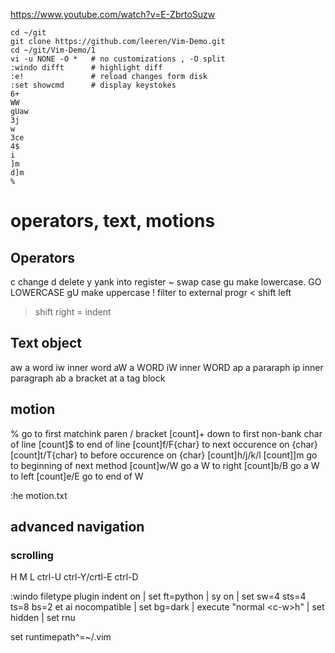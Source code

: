 
https://www.youtube.com/watch?v=E-ZbrtoSuzw

~~~
cd ~/git
git clone https://github.com/leeren/Vim-Demo.git
cd ~/git/Vim-Demo/1
vi -u NONE -O *   # no customizations , -O split
:windo difft      # highlight diff
:e!               # reload changes form disk
:set showcmd      # display keystokes
6+
WW
gUaw
3j
w
3ce
4$
i
]m
d]m
%
~~~

# operators, text, motions
## Operators

c  change
d  delete
y  yank into register
~  swap case
gu make lowercase. GO LOWERCASE
gU make uppercase
!  filter to external progr
<  shift left
>  shift right
=  indent

## Text object

aw a word
iw inner word
aW  a WORD
iW  inner WORD
ap  a pararaph
ip  inner paragraph
ab  a bracket
at  a tag block

## motion

%                  go to first matchink paren / bracket
[count]+           down to first non-bank char of line
[count]$           to end of line
[count]f/F{char}   to next occurence on {char}
[count]t/T{char}   to before occurence on {char}
[count]h/j/k/l 
[count]]m          go to beginning of next method
[count]w/W         go a W to right
[count]b/B         go a W to left
[count]e/E         go to end of W


:he motion.txt


## advanced navigation

### scrolling
H M L
ctrl-U ctrl-Y/crtl-E ctrl-D

:windo filetype plugin indent on | set ft=python | sy on | set sw=4 sts=4 ts=8 bs=2 et ai nocompatible | set bg=dark | execute "normal \<c-w>h" | set hidden | set rnu


set runtimepath^=~/.vim 